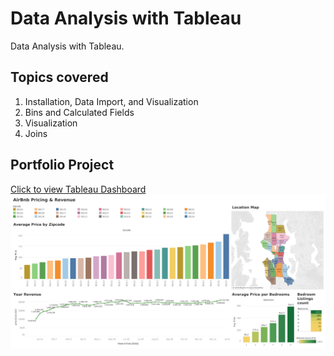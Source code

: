 # Data Analysis with Tableau
Data Analysis with Tableau.

## Topics covered
1. Installation, Data Import, and Visualization
2. Bins and Calculated Fields
3. Visualization
4. Joins

## Portfolio Project
[Click to view Tableau Dashboard](https://public.tableau.com/views/AirBnbAnalysis_17235107473110/AirBnbPricingRevenue?:language=en-US&:sid=&:redirect=auth&:display_count=n&:origin=viz_share_link)
![Tableau Dashboard](https://github.com/gloryodeyemi/Data_Analysis_Bootcamp/blob/main/Tableau/AirBnb%20Pricing%20%26%20Revenue.png)